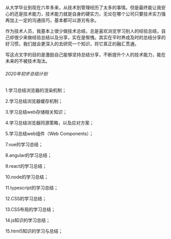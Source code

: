 ​        从大学毕业到现在六年多来，从技术到管理经历了太多的事情。但是最终能让我安心的还是技术能力，技术能力就是自身的硬实力，无论在哪个公司只要技术实力强再加上一定的沟通技巧，基本都可以游刃有余。

​         作为技术人员，我基本上很少做技术总结，总是喜欢浏览学习别人的经验总结，自己却很少来做经验总结以及分享，实在是惭愧。其实在平时养成及时的总结分享的好习惯，我们就会更深入的去研究一个知识，将它真正的融汇贯通。

​         写这点文字的目的是激励自己能够坚持总结分享，不断提升个人的技术能力，能在未来的不被技术淘汰。

###### 2020年初步总结计划

1.学习总结浏览器的渲染机制；

2.学习总结浏览器缓存机制；

3.学习总结web存储相关知识；

4.学习总结浏览器同源策略，以及应对方案；

5.学习总结web组件（Web Components）；

7.vue的学习总结；

8.angular的学习总结；

9.react的学习总结；

10.node的学习总结；

11.typescript的学习总结；

12.CSS的学习总结；

13.CSS布局的学习总结；

14.js知识的学习总结；

15.html5知识的学习与总结；

